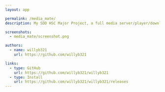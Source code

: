 ```yaml
---
layout: app

permalink: /media_mate/
description: My SDD HSC Major Project, a full media server/player/downloader/etc - in one

screenshots:
  - media_mate/screenshot.png

authors:
  - name: willyb321
    url: https://github.com/willyb321

links:
  - type: GitHub
    url: https://github.com/willyb321/willyb321
  - type: Install
    url: https://github.com/willyb321/willyb321/releases
---
```

